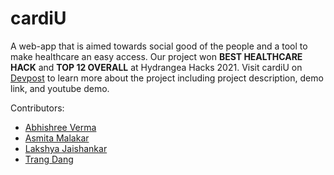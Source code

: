 # cardiU
A web-app that is aimed towards social good of the people and a tool to make healthcare an easy access. Our project won <b>BEST HEALTHCARE HACK</b> and <b>TOP 12 OVERALL</b> at Hydrangea Hacks 2021. Visit cardiU on <a href="https://devpost.com/software/cardiu">Devpost</a> to learn more about the project including project description, demo link, and youtube demo.

Contributors:
<ul>
  <li><a href="https://www.linkedin.com/in/abhishree-verma-719a2a191/">Abhishree Verma</a></li>
  <li><a href=https://www.linkedin.com/in/asmita-malakar-3a9039203/>Asmita Malakar</a></li>
  <li><a href="https://www.linkedin.com/in/lakshya-jaishankar/">Lakshya Jaishankar</a></li>
  <li><a href="https://www.linkedin.com/in/trangttdang/">Trang Dang</a></li>
</ul>
